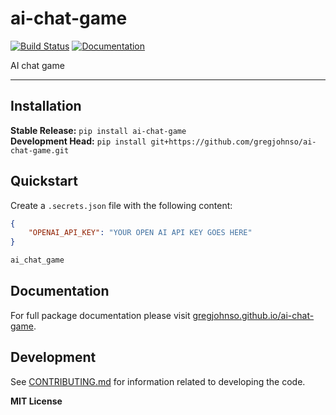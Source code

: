 # ai-chat-game

[![Build Status](https://github.com/gregjohnso/ai-chat-game/workflows/CI/badge.svg)](https://github.com/gregjohnso/ai-chat-game/actions)
[![Documentation](https://github.com/gregjohnso/ai-chat-game/workflows/Documentation/badge.svg)](https://gregjohnso.github.io/ai-chat-game)

AI chat game

---

## Installation

**Stable Release:** `pip install ai-chat-game`<br>
**Development Head:** `pip install git+https://github.com/gregjohnso/ai-chat-game.git`

## Quickstart

Create a `.secrets.json` file with the following content:

```json
{
    "OPENAI_API_KEY": "YOUR OPEN AI API KEY GOES HERE"
}
```

```bash
ai_chat_game
```

## Documentation

For full package documentation please visit [gregjohnso.github.io/ai-chat-game](https://gregjohnso.github.io/ai-chat-game).

## Development

See [CONTRIBUTING.md](CONTRIBUTING.md) for information related to developing the code.

**MIT License**
